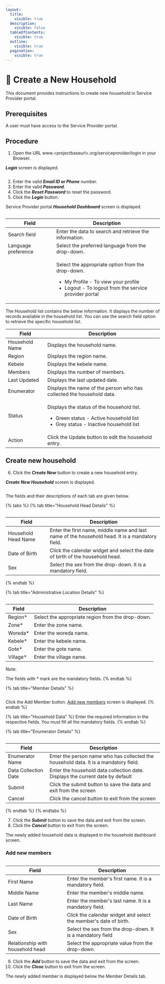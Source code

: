 ```yaml
---
layout:
  title:
    visible: true
  description:
    visible: false
  tableOfContents:
    visible: true
  outline:
    visible: true
  pagination:
    visible: true
---
```


# 📔 Create a New Household

This document provides instructions to create new household in Service Provider portal.

## Prerequisites

A user must have access to the Service Provider portal.

## Procedure

1. Open the URL www.\<projectbaseurl>.org/serviceprovider/login in your Browser.

_**Login**_ screen is displayed.

<figure><img src="../../../../.gitbook/assets/login-screen-spp.png" alt=""><figcaption></figcaption></figure>

2. Enter the valid _**Email ID or Phone**_ number.
3. Enter the valid _**Password**_.
4. Click the _**Reset Password**_ to reset the password.
5. Click the _**Login**_ button.

Service Provider portal _**Household Dashboard**_ screen is displayed.

<figure><img src="../../../../.gitbook/assets/dashboard-spp.png" alt=""><figcaption></figcaption></figure>

| Field                                                                                | Description                                                                                                                                                                |
| ------------------------------------------------------------------------------------ | -------------------------------------------------------------------------------------------------------------------------------------------------------------------------- |
| Search field                                                                         | Enter the data to search and retrieve the information.                                                                                                                     |
| Language preference                                                                  | Select the preferred language from the drop-down.                                                                                                                          |
| <img src="../../../../.gitbook/assets/profile-icon.png" alt="" data-size="original"> | <p>Select the appropriate option from the drop-down.  </p><ul><li>My Profile - To view your profile</li><li>Logout - To logout from the service provider portal </li></ul> |

The Household list contains the below information. It displays the number of records available in the household list. You can use the search field option to retrieve the specific household list.

| Field          | Description                                                                                                                                            |
| -------------- | ------------------------------------------------------------------------------------------------------------------------------------------------------ |
| Household Name | Displays the household name.                                                                                                                           |
| Region         | Displays the region name.                                                                                                                              |
| Kebele         | Displays the kebele name.                                                                                                                              |
| Members        | Displays the number of members.                                                                                                                        |
| Last Updated   | Displays the last updated date.                                                                                                                        |
| Enumerator     | Displays the name of the person who has collected the household data.                                                                                  |
| Status         | <p>Displays the status of the household list. </p><ul><li>Green status - Active household list</li><li>Grey status - Inactive household list</li></ul> |
| Action         | Click the Update button to edit the household entry.                                                                                                   |

## Create new household

6. Click the _**Create New**_ button to create a new household entry.

_**Create New Household**_ screen is displayed.

<figure><img src="../../../../.gitbook/assets/create-new-household-spp.png" alt=""><figcaption></figcaption></figure>

The fields and their descriptions of each tab are given below.

{% tabs %}
{% tab title="Household Head Details" %}
<figure><img src="../../../../.gitbook/assets/householdheaddetails-spp.png" alt=""><figcaption></figcaption></figure>

| Field               | Description                                                                                     |
| ------------------- | ----------------------------------------------------------------------------------------------- |
| Household Head Name | Enter the first name, middle name and last name of the household head. It is a mandatory field. |
| Date of Birth       | Click the calendar widget and select the date of birth of the household head.                   |
| Sex                 | Select the sex from the drop-down. It is a mandatory field.                                     |
{% endtab %}

{% tab title="Administrative Location Details" %}
<figure><img src="../../../../.gitbook/assets/administrative-location-details-spp.png" alt=""><figcaption></figcaption></figure>

| Field     | Description                                       |
| --------- | ------------------------------------------------- |
| Region\*  | Select the appropriate region from the drop-down. |
| Zone\*    | Enter the zone name.                              |
| Woreda\*  | Enter the woreda name.                            |
| Kebele\*  | Enter the kebele name.                            |
| Gote\*    | Enter the gote name.                              |
| Village\* | Enter the village name.                           |

Note:

The fields with \* mark are the mandatory fields.
{% endtab %}

{% tab title="Member Details" %}
<figure><img src="../../../../.gitbook/assets/members-details-spp.png" alt=""><figcaption></figcaption></figure>

Click the Add Member button. [Add new members](create-a-new-household.md#add-new-members) screen is displayed.
{% endtab %}

{% tab title="Household Data" %}
Enter the required information in the respective fields. You must fill all the mandatory fields.
{% endtab %}

{% tab title="Enumerator Details" %}
<figure><img src="../../../../.gitbook/assets/enumerator-details-spp.png" alt=""><figcaption></figcaption></figure>

| Field                | Description                                                                          |
| -------------------- | ------------------------------------------------------------------------------------ |
| Enumerator Name      | Enter the person name who has collected the household data. It is a mandatory field. |
| Data Collection Date | Enter the household data collection date. Displays the current date by default       |
| Submit               | Click the submit button to save the data and exit from the screen                    |
| Cancel               | Click the cancel button to exit from the screen                                      |
{% endtab %}
{% endtabs %}

7. Click the _**Submit**_ button to save the data and exit from the screen.
8. Click the _**Cancel**_ button to exit from the screen.

The newly added household data is displayed in the household dashboard screen.

### Add new members

<figure><img src="../../../../.gitbook/assets/add-new-members-spp.png" alt=""><figcaption></figcaption></figure>

| Field                            | Description                                                       |
| -------------------------------- | ----------------------------------------------------------------- |
| First Name                       | Enter the member's first name. It is a mandatory field.           |
| Middle Name                      | Enter the member's middle name.                                   |
| Last Name                        | Enter the member's last name. It is a mandatory field.            |
| Date of Birth                    | Click the calendar widget and select the member's date of birth.  |
| Sex                              | Select the sex from the drop-down. It is a mandatory field        |
| Relationship with household head | Select the appropriate value from the drop-down.                  |

9. Click the _**Add**_ button to save the data and exit from the screen.
10. Click the _**Close**_ button to exit from the screen.

The newly added member is displayed below the Member Details tab.
